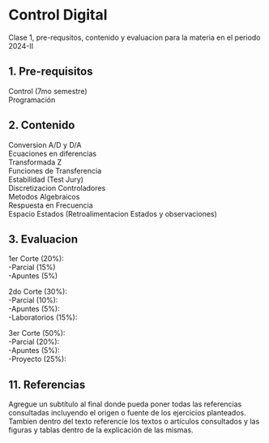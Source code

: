 # Control Digital
Clase 1, pre-requsitos, contenido y evaluacion para la materia en el periodo 2024-II
## 1. Pre-requisitos
Control (7mo semestre) <br/>
Programación

## 2. Contenido
Conversion A/D y D/A <br/>
Ecuaciones en diferencias <br/>
Transformada Z <br/>
Funciones de Transferencia <br/>
Estabilidad (Test Jury) <br/>
Discretizacion Controladores <br/>
Metodos Algebraicos <br/>
Respuesta en Frecuencia <br/>
Espacio Estados (Retroalimentacion Estados y observaciones) <br/>

## 3. Evaluacion
1er Corte (20%): <br/>
-Parcial (15%) <br/>
-Apuntes (5%) <br/>

2do Corte (30%): <br/>
-Parcial (10%): <br/>
-Apuntes (5%): <br/>
-Laboratorios (15%): <br/>

3er Corte (50%): <br/>
-Parcial (20%): <br/>
-Apuntes (5%): <br/>
-Proyecto (25%): <br/>

## 11. Referencias
Agregue un subtítulo al final donde pueda poner todas las referencias consultadas incluyendo el origen o fuente de los ejercicios planteados. Tambien dentro del texto referencie los textos o artículos consultados y las figuras y tablas dentro de la explicación de las mismas.
